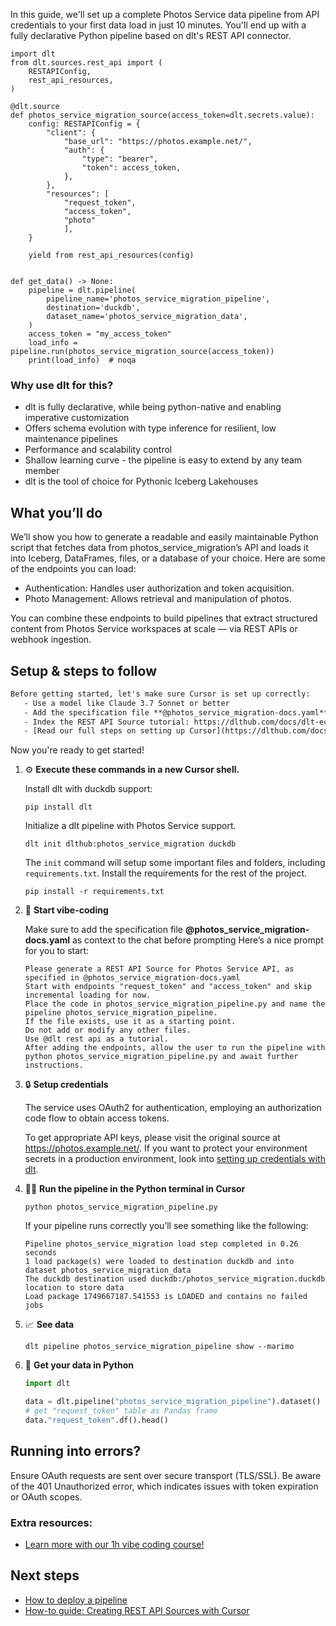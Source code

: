 In this guide, we'll set up a complete Photos Service data pipeline from API credentials to your first data load in just 10 minutes. You'll end up with a fully declarative Python pipeline based on dlt's REST API connector.

```python-outcome
import dlt
from dlt.sources.rest_api import (
    RESTAPIConfig,
    rest_api_resources,
)

@dlt.source
def photos_service_migration_source(access_token=dlt.secrets.value):
    config: RESTAPIConfig = {
        "client": {
            "base_url": "https://photos.example.net/",
            "auth": {
                "type": "bearer",
                "token": access_token,
            },
        },
        "resources": [
            "request_token",
            "access_token",
            "photo"
            ],
    }

    yield from rest_api_resources(config)


def get_data() -> None:
    pipeline = dlt.pipeline(
        pipeline_name='photos_service_migration_pipeline',
        destination='duckdb',
        dataset_name='photos_service_migration_data', 
    )
    access_token = "my_access_token"
    load_info = pipeline.run(photos_service_migration_source(access_token))
    print(load_info)  # noqa
```

### Why use dlt for this?

- dlt is fully declarative, while being python-native and enabling imperative customization
- Offers schema evolution with type inference for resilient, low maintenance pipelines
- Performance and scalability control
- Shallow learning curve - the pipeline is easy to extend by any team member
- dlt is the tool of choice for Pythonic Iceberg Lakehouses

## What you’ll do

We’ll show you how to generate a readable and easily maintainable Python script that fetches data from photos_service_migration’s API and loads it into Iceberg, DataFrames, files, or a database of your choice. Here are some of the endpoints you can load:

- Authentication: Handles user authorization and token acquisition.
- Photo Management: Allows retrieval and manipulation of photos.

You can combine these endpoints to build pipelines that extract structured content from Photos Service workspaces at scale — via REST APIs or webhook ingestion.

## Setup & steps to follow

```default
Before getting started, let's make sure Cursor is set up correctly:
   - Use a model like Claude 3.7 Sonnet or better
   - Add the specification file **@photos_service_migration-docs.yaml** as context
   - Index the REST API Source tutorial: https://dlthub.com/docs/dlt-ecosystem/verified-sources/rest_api/ and add it to context as **@dlt rest api**
   - [Read our full steps on setting up Cursor](https://dlthub.com/docs/dlt-ecosystem/llm-tooling/cursor-restapi#23-configuring-cursor-with-documentation)
```

Now you're ready to get started! 

1. ⚙️ **Execute these commands in a new Cursor shell.**
    
    Install dlt with duckdb support:
    ```shell
    pip install dlt
    ```

    Initialize a dlt pipeline with Photos Service support.
    ```shell
    dlt init dlthub:photos_service_migration duckdb
    ```

    The `init` command will setup some important files and folders, including `requirements.txt`. Install the requirements for the rest of the project.
    ```shell
    pip install -r requirements.txt
    ```
    
2. 🤠 **Start vibe-coding**
    
    Make sure to add the specification file **@photos_service_migration-docs.yaml** as context to the chat before prompting
    Here’s a nice prompt for you to start: 
    
    ```prompt
    Please generate a REST API Source for Photos Service API, as specified in @photos_service_migration-docs.yaml 
    Start with endpoints "request_token" and "access_token" and skip incremental loading for now. 
    Place the code in photos_service_migration_pipeline.py and name the pipeline photos_service_migration_pipeline. 
    If the file exists, use it as a starting point. 
    Do not add or modify any other files. 
    Use @dlt rest api as a tutorial. 
    After adding the endpoints, allow the user to run the pipeline with python photos_service_migration_pipeline.py and await further instructions.
    ```

    
3. 🔒 **Setup credentials** 
    
    The service uses OAuth2 for authentication, employing an authorization code flow to obtain access tokens.
    
    To get appropriate API keys, please visit the original source at https://photos.example.net/.
    If you want to protect your environment secrets in a production environment, look into [setting up credentials with dlt](https://dlthub.com/docs/walkthroughs/add_credentials).
    
4. 🏃‍♀️ **Run the pipeline in the Python terminal in Cursor**
    
    ```shell
    python photos_service_migration_pipeline.py
    ```
    
    If your pipeline runs correctly you’ll see something like the following:
    
    ```shell
    Pipeline photos_service_migration load step completed in 0.26 seconds
    1 load package(s) were loaded to destination duckdb and into dataset photos_service_migration_data
    The duckdb destination used duckdb:/photos_service_migration.duckdb location to store data
    Load package 1749667187.541553 is LOADED and contains no failed jobs
    ```
    
5. 📈 **See data**
    
    ```shell
    dlt pipeline photos_service_migration_pipeline show --marimo
    ```
    
6. 🐍 **Get your data in Python**
    
    ```python
    import dlt

   data = dlt.pipeline("photos_service_migration_pipeline").dataset()
   # get "request_token" table as Pandas frame
   data."request_token".df().head()
    ```

## Running into errors?

Ensure OAuth requests are sent over secure transport (TLS/SSL). Be aware of the 401 Unauthorized error, which indicates issues with token expiration or OAuth scopes.

### Extra resources:

- [Learn more with our 1h vibe coding course!](https://www.youtube.com/watch?v=GGid70rnJuM)

## Next steps

- [How to deploy a pipeline](https://dlthub.com/docs/walkthroughs/deploy-a-pipeline)
- [How-to guide: Creating REST API Sources with Cursor](https://dlthub.com/docs/dlt-ecosystem/llm-tooling/cursor-restapi)